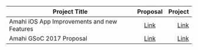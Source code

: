 | Project Title      |  Proposal          | Project  |
| ------------- |:-------------:| -----:|
| Amahi iOS App Improvements and new Features | [Link](https://docs.google.com/document/d/1SHXi8BJlOu-W4BjZl7F5YsoQ5-4bJDI53fFvk5OW-2E/edit?usp=sharing) | [Link](https://summerofcode.withgoogle.com/archive/2018/projects/6264280198414336/) |
| Amahi GSoC 2017 Proposal | [Link](https://drive.google.com/drive/u/1/folders/0BxF0CJgMqEzkVUpNakNXNUswTnc) | [Link](https://summerofcode.withgoogle.com/archive/2017/projects/5989565433118720/) |
